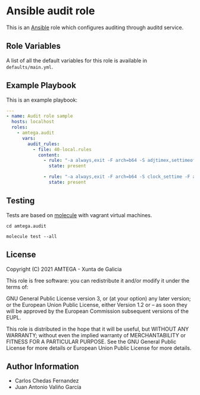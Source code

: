# Ansible audit role

This is an [Ansible](http://www.ansible.com) role which configures auditing through auditd service.

## Role Variables

A list of all the default variables for this role is available in `defaults/main.yml`.

## Example Playbook

This is an example playbook:

``` yaml
---
- name: Audit role sample
  hosts: localhost
  roles:  
    - amtega.audit
      vars:
        audit_rules:
          - file: 40-local.rules
            content:
              - rule: "-a always,exit -F arch=b64 -S adjtimex,settimeofday -F key=time-change"
                state: present

              - rule: "-a always,exit -F arch=b64 -S clock_settime -F a0=0x0 -F key=time-change"
                state: present
```

## Testing

Tests are based on [molecule](https://molecule.readthedocs.io/en/latest/installation.html) with vagrant virtual machines.

```shell
cd amtega.audit

molecule test --all
```

## License

Copyright (C) 2021 AMTEGA - Xunta de Galicia

This role is free software: you can redistribute it and/or modify it under the terms of:

GNU General Public License version 3, or (at your option) any later version; or the European Union Public License, either Version 1.2 or – as soon they will be approved by the European Commission ­subsequent versions of the EUPL.

This role is distributed in the hope that it will be useful, but WITHOUT ANY WARRANTY; without even the implied warranty of MERCHANTABILITY or FITNESS FOR A PARTICULAR PURPOSE.  See the GNU General Public License for more details or European Union Public License for more details.

## Author Information

- Carlos Chedas Fernandez
- Juan Antonio Valiño García
